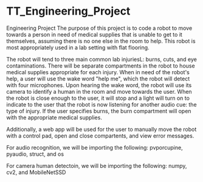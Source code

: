 # TT_Engineering_Project
Engineering Project
The purpose of this project is to code a robot to move towards a person in need of medical supplies that is unable to get to it themselves, assuming there is no one else in the room to help. This robot is most appropriately used in a lab setting with flat flooring. 

The robot will tend to three main common lab injuriesL: burns, cuts, and eye contaminations. There will be separate compartments in the robot to house medical supplies appropriate for each injury. When in need of the robot's help, a user will use the wake word "help me", which the robot will detect with four microphones. Upon hearing the wake word, the robot will use its camera to identify a human in the room and move towards the user. When the robot is close enough to the user, it will stop and a light will turn on to indicate to the user that the robot is now listening for another audio cue: the type of injury. If the user specifies burns, the burn compartment will open with the appropriate medical supplies.

Additionally, a web app will be used for the user to manually move the robot with a control pad, open and close compartents, and view error messages.

For audio recognition, we will be importing the following: pvporcupine, pyaudio, struct, and os

For camera human detectoin, we will be importing the following: numpy, cv2, and MobileNetSSD
